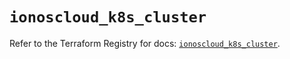 # `ionoscloud_k8s_cluster`

Refer to the Terraform Registry for docs: [`ionoscloud_k8s_cluster`](https://registry.terraform.io/providers/ionos-cloud/ionoscloud/6.4.19/docs/resources/k8s_cluster).
